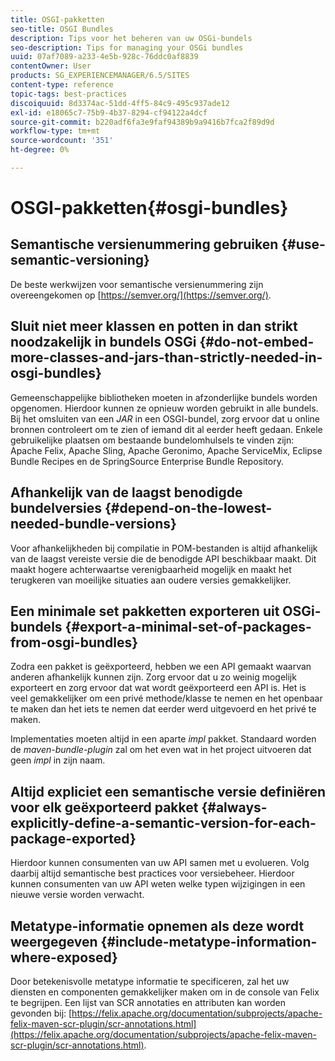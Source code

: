 ```yaml
---
title: OSGI-pakketten
seo-title: OSGI Bundles
description: Tips voor het beheren van uw OSGi-bundels
seo-description: Tips for managing your OSGi bundles
uuid: 07af7089-a233-4e5b-928c-76ddc0af8839
contentOwner: User
products: SG_EXPERIENCEMANAGER/6.5/SITES
content-type: reference
topic-tags: best-practices
discoiquuid: 8d3374ac-51dd-4ff5-84c9-495c937ade12
exl-id: e18065c7-75b9-4b37-8294-cf94122a4dcf
source-git-commit: b220adf6fa3e9faf94389b9a9416b7fca2f89d9d
workflow-type: tm+mt
source-wordcount: '351'
ht-degree: 0%

---
```


# OSGI-pakketten{#osgi-bundles}

## Semantische versienummering gebruiken {#use-semantic-versioning}

De beste werkwijzen voor semantische versienummering zijn overeengekomen op [https://semver.org/](https://semver.org/).

## Sluit niet meer klassen en potten in dan strikt noodzakelijk in bundels OSGi {#do-not-embed-more-classes-and-jars-than-strictly-needed-in-osgi-bundles}

Gemeenschappelijke bibliotheken moeten in afzonderlijke bundels worden opgenomen. Hierdoor kunnen ze opnieuw worden gebruikt in alle bundels. Bij het omsluiten van een *JAR* in een OSGI-bundel, zorg ervoor dat u online bronnen controleert om te zien of iemand dit al eerder heeft gedaan. Enkele gebruikelijke plaatsen om bestaande bundelomhulsels te vinden zijn: Apache Felix, Apache Sling, Apache Geronimo, Apache ServiceMix, Eclipse Bundle Recipes en de SpringSource Enterprise Bundle Repository.

## Afhankelijk van de laagst benodigde bundelversies {#depend-on-the-lowest-needed-bundle-versions}

Voor afhankelijkheden bij compilatie in POM-bestanden is altijd afhankelijk van de laagst vereiste versie die de benodigde API beschikbaar maakt. Dit maakt hogere achterwaartse verenigbaarheid mogelijk en maakt het terugkeren van moeilijke situaties aan oudere versies gemakkelijker.

## Een minimale set pakketten exporteren uit OSGi-bundels {#export-a-minimal-set-of-packages-from-osgi-bundles}

Zodra een pakket is geëxporteerd, hebben we een API gemaakt waarvan anderen afhankelijk kunnen zijn. Zorg ervoor dat u zo weinig mogelijk exporteert en zorg ervoor dat wat wordt geëxporteerd een API is. Het is veel gemakkelijker om een privé methode/klasse te nemen en het openbaar te maken dan het iets te nemen dat eerder werd uitgevoerd en het privé te maken.

Implementaties moeten altijd in een aparte *impl* pakket. Standaard worden de *maven-bundle-plugin* zal om het even wat in het project uitvoeren dat geen *impl* in zijn naam.

## Altijd expliciet een semantische versie definiëren voor elk geëxporteerd pakket {#always-explicitly-define-a-semantic-version-for-each-package-exported}

Hierdoor kunnen consumenten van uw API samen met u evolueren. Volg daarbij altijd semantische best practices voor versiebeheer. Hierdoor kunnen consumenten van uw API weten welke typen wijzigingen in een nieuwe versie worden verwacht.

## Metatype-informatie opnemen als deze wordt weergegeven {#include-metatype-information-where-exposed}

Door betekenisvolle metatype informatie te specificeren, zal het uw diensten en componenten gemakkelijker maken om in de console van Felix te begrijpen. Een lijst van SCR annotaties en attributen kan worden gevonden bij: [https://felix.apache.org/documentation/subprojects/apache-felix-maven-scr-plugin/scr-annotations.html](https://felix.apache.org/documentation/subprojects/apache-felix-maven-scr-plugin/scr-annotations.html).

